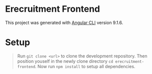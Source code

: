 # Erecruitment Frontend

This project was generated with [Angular CLI](https://github.com/angular/angular-cli) version 9.1.6.

# Setup
> Run `git clone <url>` to clone the development repository.
> Then position youself in the newly clone directory `cd erecruitment-frontend`.
> Now run `npm install` to setup all dependencies.
